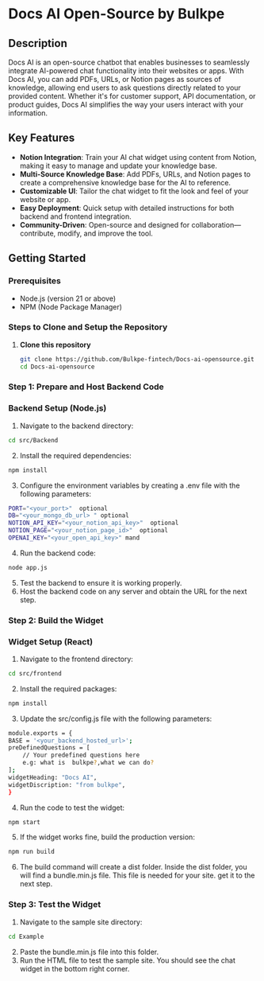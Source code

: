 # Docs AI Open-Source by Bulkpe

## Description
Docs AI is an open-source chatbot that enables businesses to seamlessly integrate AI-powered chat functionality into their websites or apps. With Docs AI, you can add PDFs, URLs, or Notion pages as sources of knowledge, allowing end users to ask questions directly related to your provided content. Whether it's for customer support, API documentation, or product guides, Docs AI simplifies the way your users interact with your information.

## Key Features
- **Notion Integration**: Train your AI chat widget using content from Notion, making it easy to manage and update your knowledge base.
- **Multi-Source Knowledge Base**: Add PDFs, URLs, and Notion pages to create a comprehensive knowledge base for the AI to reference.
- **Customizable UI**: Tailor the chat widget to fit the look and feel of your website or app.
- **Easy Deployment**: Quick setup with detailed instructions for both backend and frontend integration.
- **Community-Driven**: Open-source and designed for collaboration—contribute, modify, and improve the tool.

## Getting Started

### Prerequisites
- Node.js (version 21 or above)
- NPM (Node Package Manager)

### Steps to Clone and Setup the Repository

1. **Clone this repository**
   ```sh
   git clone https://github.com/Bulkpe-fintech/Docs-ai-opensource.git
   cd Docs-ai-opensource

### Step 1: Prepare and Host Backend Code
### Backend Setup (Node.js)
1.	Navigate to the backend directory:
```sh
cd src/Backend
```
2.	Install the required dependencies:
```sh
npm install
```
3.	Configure the environment variables by creating a .env file with the following parameters:
```sh
PORT="<your_port>"  optional
DB="<your_mongo_db_url> " optional
NOTION_API_KEY="<your_notion_api_key>"  optional
NOTION_PAGE="<your_notion_page_id>"  optional
OPENAI_KEY="<your_open_api_key>" mand
```
4.	Run the backend code:
```sh
node app.js
```
5.	Test the backend to ensure it is working properly.
6.	Host the backend code on any server and obtain the URL for the next step.

### Step 2: Build the Widget
### Widget Setup (React)

1.	Navigate to the frontend directory:
```sh
cd src/frontend
```
2.	Install the required packages:
```sh
npm install
```
3.	Update the src/config.js file with the following parameters:
```sh
module.exports = {
BASE = '<your_backend_hosted_url>';
preDefinedQuestions = [
    // Your predefined questions here
    e.g: what is  bulkpe?,what we can do?
];
widgetHeading: "Docs AI",
widgetDiscription: "from bulkpe",
}
```
4.	Run the code to test the widget:
```sh
npm start
```
5.	If the widget works fine, build the production version:
```sh
npm run build
```
6.	The build command will create a dist folder. Inside the dist folder, you will find a bundle.min.js file. This file is needed for your site. get it to the next step.

### Step 3: Test the Widget
1.	Navigate to the sample site directory:
```sh
cd Example
```
2.	Paste the bundle.min.js file into this folder.
3.	Run the HTML file to test the sample site. You should see the chat widget in the bottom right corner.


